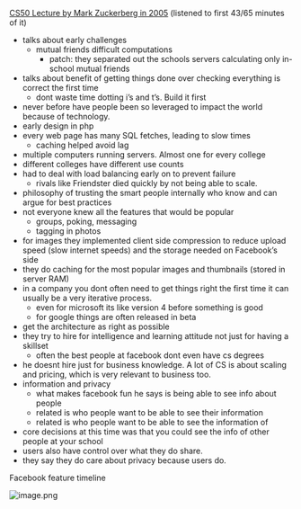 [CS50 Lecture by Mark Zuckerberg in 2005](https://www.youtube.com/watch?v=xFFs9UgOAlE&ab_channel=CS50) (listened to first 43/65 minutes of it)

- talks about early challenges
  - mutual friends difficult computations
    - patch: they separated out the schools servers calculating only in-school mutual friends
- talks about benefit of getting things done over checking everything is correct the first time
  - dont waste time dotting i’s and t’s. Build it first
- never before have people been so leveraged to impact the world because of technology.
- early design in php
- every web page has many SQL fetches, leading to slow times
  - caching helped avoid lag
- multiple computers running servers. Almost one for every college
- different colleges have different use counts
- had to deal with load balancing early on to prevent failure
  - rivals like Friendster died quickly by not being able to scale.
- philosophy of trusting the smart people internally who know and can argue for best practices
- not everyone knew all the features that would be popular
  - groups, poking, messaging
  - tagging in photos
- for images they implemented client side compression to reduce upload speed (slow internet speeds) and the storage needed on Facebook’s side
- they do caching for the most popular images and thumbnails (stored in server RAM)
- in a company you dont often need to get things right the first time it can usually be a very iterative process.
  - even for microsoft its like version 4 before something is good
  - for google things are often released in beta
- get the architecture as right as possible
- they try to hire for intelligence and learning attitude not just for having a skillset
  - often the best people at facebook dont even have cs degrees
- he doesnt hire just for business knowledge. A lot of CS is about scaling and pricing, which is very relevant to business too.
- information and privacy
  - what makes facebook fun he says is being able to see info about people
  - related is who people want to be able to see their information
  - related is who people want to be able to see the information of
- core decisions at this time was that you could see the info of other people at your school
- users also have control over what they do share.
- they say they do care about privacy because users do.

Facebook feature timeline

![image.png](https://prod-files-secure.s3.us-west-2.amazonaws.com/400dac7f-edd8-4a0d-8ad4-c8f2ba01e8a6/6c5e3c97-5cbe-46a4-bd21-204d033ee4a3/image.png)
